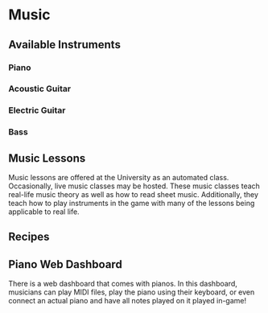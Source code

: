 # Music

## Available Instruments
### Piano
### Acoustic Guitar
### Electric Guitar
### Bass

## Music Lessons
Music lessons are offered at the University as an automated class. Occasionally, live music classes may be hosted. These music classes teach real-life music theory as well as how to read sheet music. Additionally, they teach how to play instruments in the game with many of the lessons being applicable to real life. 
## Recipes
## Piano Web Dashboard
There is a web dashboard that comes with pianos. In this dashboard, musicians can play MIDI files, play the piano using their keyboard, or even connect an actual piano and have all notes played on it played in-game!